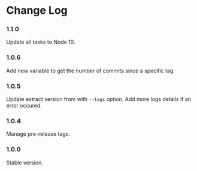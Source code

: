 # Change Log

### 1.1.0

Update all tasks to Node 10.

### 1.0.6

Add new variable to get the number of commits since a specific tag.

### 1.0.5

Update extract version from with `--tags` option.
Add more logs details if an error occured.

### 1.0.4

Manage pre-release tags.

### 1.0.0

Stable version.